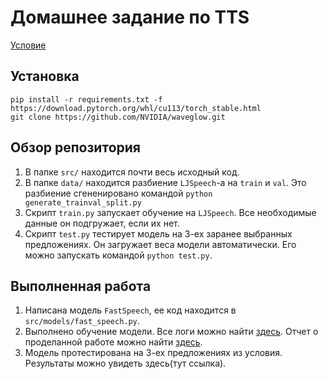 # Домашнее задание по TTS
[Условие](https://github.com/markovka17/dla/tree/2021/hw3_tts)

## Установка
```
pip install -r requirements.txt -f https://download.pytorch.org/whl/cu113/torch_stable.html
git clone https://github.com/NVIDIA/waveglow.git
```

## Обзор репозитория
1. В папке `src/` находится почти весь исходный код.
2. В папке `data/` находится разбиение `LJSpeech`-а на `train` и `val`. Это разбиение сгененировано командой `python generate_trainval_split.py`
3. Скрипт `train.py` запускает обучение на `LJSpeech`. Все необходимые данные он подгружает, если их нет.
4. Скрипт `test.py` тестирует модель на 3-ех заранее выбранных предложениях. Он загружает веса модели автоматически. Его можно запускать командой `python test.py`.

## Выполненная работа
1. Написана модель `FastSpeech`, ее код находится в `src/models/fast_speech.py`.
2. Выполнено обучение модели. Все логи можно найти [здесь](https://wandb.ai/_username_/fast_speech). Отчет о проделанной работе можно найти [здесь](https://wandb.ai/_username_/fast_speech/reports/-TTS--VmlldzoxMzAwNDUw).
3. Модель протестирована на 3-ех предложениях из условия. Результаты можно увидеть здесь(тут ссылка).
